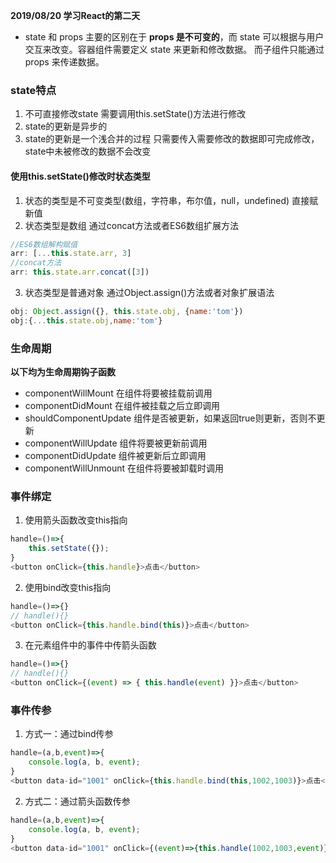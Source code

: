 **2019/08/20 学习React的第二天**

* state 和 props 主要的区别在于 **props 是不可变的**，而 state 可以根据与用户交互来改变。容器组件需要定义 state 来更新和修改数据。 而子组件只能通过 props 来传递数据。

### state特点
1. 不可直接修改state
需要调用this.setState()方法进行修改
2. state的更新是异步的
3. state的更新是一个浅合并的过程
只需要传入需要修改的数据即可完成修改，state中未被修改的数据不会改变

#### 使用this.setState()修改时状态类型
1. 状态的类型是不可变类型(数组，字符串，布尔值，null，undefined)
直接赋新值
2. 状态类型是数组
通过concat方法或者ES6数组扩展方法
```javascript
//ES6数组解构赋值
arr: [...this.state.arr, 3]
//concat方法
arr: this.state.arr.concat([3])
```
3. 状态类型是普通对象
通过Object.assign()方法或者对象扩展语法
```javascript
obj: Object.assign({}, this.state.obj, {name:'tom'})
obj:{...this.state.obj,name:'tom'}
```

### 生命周期
**以下均为生命周期钩子函数**
* componentWillMount
在组件将要被挂载前调用
* componentDidMount
在组件被挂载之后立即调用
* shouldComponentUpdate
组件是否被更新，如果返回true则更新，否则不更新
* componentWillUpdate
组件将要被更新前调用
* componentDidUpdate
组件被更新后立即调用
* componentWillUnmount
在组件将要被卸载时调用

### 事件绑定
1. 使用箭头函数改变this指向
```javascript
handle=()=>{
    this.setState({});
}
<button onClick={this.handle}>点击</button>
```
2. 使用bind改变this指向
```javascript
handle=()=>{}
// handle(){}
<button onClick={this.handle.bind(this)}>点击</button>
```
3. 在元素组件中的事件中传箭头函数
```javascript
handle=()=>{}
// handle(){}
<button onClick={(event) => { this.handle(event) }}>点击</button>
```

### 事件传参
1. 方式一：通过bind传参
```javascript
handle=(a,b,event)=>{
    console.log(a, b, event);
}
<button data-id="1001" onClick={this.handle.bind(this,1002,1003)}>点击</button>
```
2. 方式二：通过箭头函数传参
```javascript
handle=(a,b,event)=>{
    console.log(a, b, event);
}
<button data-id="1001" onClick={(event)=>{this.handle(1002,1003,event)}}>点击</button>
```